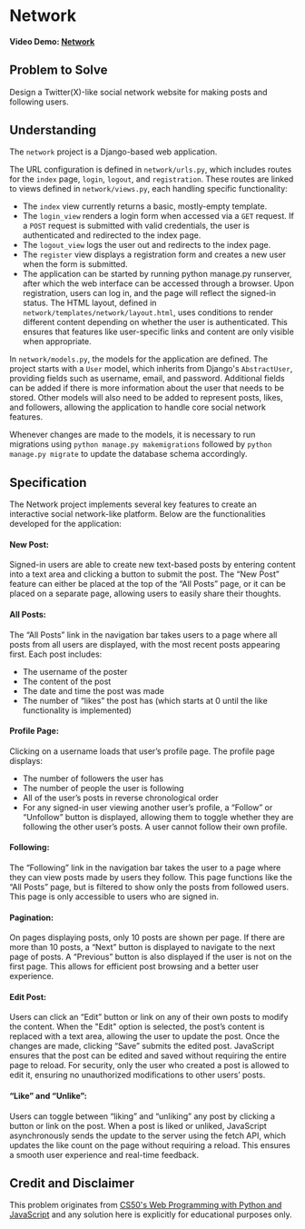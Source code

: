 # Network

#### Video Demo: [Network](https://youtu.be/ou5z6xs0qQA)

## Problem to Solve 

Design a Twitter(X)-like social network website for making posts and following users.

## Understanding

The `network` project is a Django-based web application.

The URL configuration is defined in `network/urls.py`, which includes routes for the `index` page, `login`, `logout`, and `registration`. These routes are linked to views defined in `network/views.py`, each handling specific functionality:
* The `index` view currently returns a basic, mostly-empty template.
* The `login_view` renders a login form when accessed via a `GET` request. If a `POST` request is submitted with valid credentials, the user is authenticated and redirected to the index page.
* The `logout_view` logs the user out and redirects to the index page.
* The `register` view displays a registration form and creates a new user when the form is submitted.
* The application can be started by running python manage.py runserver, after which the web interface can be accessed through a browser. Upon registration, users can log in, and the page will reflect the signed-in status. The HTML layout, defined in `network/templates/network/layout.html`, uses conditions to render different content depending on whether the user is authenticated. This ensures that features like user-specific links and content are only visible when appropriate.

In `network/models.py`, the models for the application are defined. The project starts with a `User` model, which inherits from Django's `AbstractUser`, providing fields such as username, email, and password. Additional fields can be added if there is more information about the user that needs to be stored. Other models will also need to be added to represent posts, likes, and followers, allowing the application to handle core social network features.

Whenever changes are made to the models, it is necessary to run migrations using `python manage.py makemigrations` followed by `python manage.py migrate` to update the database schema accordingly.

## Specification

The Network project implements several key features to create an interactive social network-like platform. Below are the functionalities developed for the application:

#### New Post:
Signed-in users are able to create new text-based posts by entering content into a text area and clicking a button to submit the post. The “New Post” feature can either be placed at the top of the “All Posts” page, or it can be placed on a separate page, allowing users to easily share their thoughts.

#### All Posts:
The “All Posts” link in the navigation bar takes users to a page where all posts from all users are displayed, with the most recent posts appearing first. Each post includes:
* The username of the poster
* The content of the post
* The date and time the post was made
* The number of “likes” the post has (which starts at 0 until the like functionality is implemented)

#### Profile Page:
Clicking on a username loads that user’s profile page. The profile page displays:
* The number of followers the user has
* The number of people the user is following
* All of the user’s posts in reverse chronological order
* For any signed-in user viewing another user’s profile, a “Follow” or “Unfollow” button is displayed, allowing them to toggle whether they are following the other user’s posts. A user cannot follow their own profile.

#### Following:
The “Following” link in the navigation bar takes the user to a page where they can view posts made by users they follow. This page functions like the “All Posts” page, but is filtered to show only the posts from followed users. This page is only accessible to users who are signed in.

#### Pagination:
On pages displaying posts, only 10 posts are shown per page. If there are more than 10 posts, a “Next” button is displayed to navigate to the next page of posts. A “Previous” button is also displayed if the user is not on the first page. This allows for efficient post browsing and a better user experience.

#### Edit Post:
Users can click an “Edit” button or link on any of their own posts to modify the content. When the "Edit" option is selected, the post’s content is replaced with a text area, allowing the user to update the post. Once the changes are made, clicking “Save” submits the edited post. JavaScript ensures that the post can be edited and saved without requiring the entire page to reload. For security, only the user who created a post is allowed to edit it, ensuring no unauthorized modifications to other users’ posts.

#### “Like” and “Unlike”:
Users can toggle between “liking” and “unliking” any post by clicking a button or link on the post. When a post is liked or unliked, JavaScript asynchronously sends the update to the server using the fetch API, which updates the like count on the page without requiring a reload. This ensures a smooth user experience and real-time feedback.

## Credit and Disclaimer

This problem originates from [CS50's Web Programming with Python and JavaScript](https://cs50.harvard.edu/web/2020/projects/4/network/) and any solution here is explicitly for educational purposes only.
